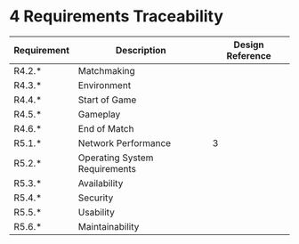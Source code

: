 # 4 Requirements Traceability

| Requirement | Description                   | Design Reference |
|-------------|-------------------------------|------------------|
| R4.2.*      | Matchmaking                   |                  |
| R4.3.*      | Environment                   |                  |
| R4.4.*      | Start of Game                 |                  |
| R4.5.*      | Gameplay                      |                  |
| R4.6.*      | End of Match                  |                  |
| R5.1.*      | Network Performance           |        3         |
| R5.2.*      | Operating System Requirements |                  |
| R5.3.*      | Availability                  |                  |
| R5.4.*      | Security                      |                  |
| R5.5.*      | Usability                     |                  |
| R5.6.*      | Maintainability               |                  |
